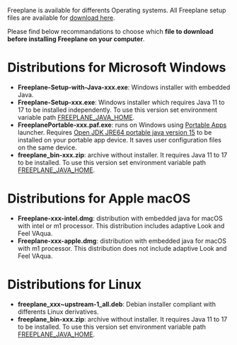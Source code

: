 
Freeplane is available for differents Operating systems. All Freeplane setup files are available for [download here](https://sourceforge.net/projects/freeplane/).

Please find below recommandations to choose which **file to download before installing Freeplane on your computer**.

<!-- toc -->

# Distributions for Microsoft Windows

* **Freeplane-Setup-with-Java-xxx.exe**: Windows installer with embedded Java.
* **Freeplane-Setup-xxx.exe**: Windows installer which requires Java 11 to 17 to be installed independently. To use this version set environment variable path  [FREEPLANE_JAVA_HOME](Command-line_options_and_configuration.md#select-java-installation-used-to-run-freeplane).
* **FreeplanePortable-xxx.paf.exe**: runs on Windows using [Portable Apps](https://portableapps.com/) launcher.
Requires [Open JDK JRE64 portable java version 15](https://sourceforge.net/projects/portableapps/files/OpenJDK%20JRE%20Portable/OpenJDKJRE64_15.0.2_Build_7.paf.exe/download) to be installed on your portable app device. It saves user configuration files on the same device.
* **freeplane_bin-xxx.zip**: archive without installer. It requires Java 11 to 17 to be installed. To use this version set environment variable path [FREEPLANE_JAVA_HOME](Command-line_options_and_configuration.md#select-java-installation-used-to-run-freeplane).

# Distributions for Apple macOS

* **Freeplane-xxx-intel.dmg**: distribution with embedded java for macOS with intel or m1 processor.  This distribution includes adaptive Look and Feel VAqua.
* **Freeplane-xxx-apple.dmg**: distribution with embedded java for macOS with m1 processor. This distribution does not include adaptive Look and Feel VAqua.

# Distributions for Linux

* **freeplane_xxx~upstream-1_all.deb**: Debian installer compliant with differents Linux derivatives.
* **freeplane_bin-xxx.zip**: archive without installer. It requires Java 11 to 17 to be installed. To use this version set environment variable path [FREEPLANE_JAVA_HOME](Command-line_options_and_configuration.md#select-java-installation-used-to-run-freeplane).

